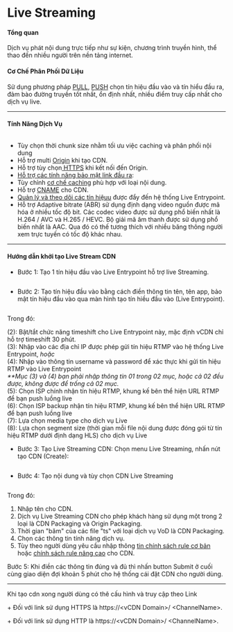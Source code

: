 # Live Streaming

#### **Tổng quan** <a href="#livestreaming-tongquan" id="livestreaming-tongquan"></a>

Dịch vụ phát nội dung trực tiếp như sự kiện, chương trình truyền hình, thể thao đến nhiều người trên nền tảng internet.

#### **Cơ Chế Phân Phối Dữ Liệu** <a href="#livestreaming-cochephanphoidulieu" id="livestreaming-cochephanphoidulieu"></a>

Sử dụng phương pháp [PU](../tong-quan/co-che-phan-phoi-du-lieu/phuong-phap-pull.md)[LL](https://docs.vngcloud.vn/display/ONVINA/Live+Streaming#\_Ph%C6%B0%C6%A1ng\_ph%C3%A1p\_PULL), [PUS](../tong-quan/co-che-phan-phoi-du-lieu/phuong-phap-push.md)[H](https://docs.vngcloud.vn/pages/viewpage.action?pageId=36045441) chọn tín hiệu đầu vào và tín hiểu đầu ra, đảm bào đường truyền tốt nhất, ổn định nhất, nhiều điểm truy cấp nhất cho dịch vụ live.

***

#### **Tính Năng Dịch Vụ** <a href="#livestreaming-tinhnangdichvu" id="livestreaming-tinhnangdichvu"></a>

<figure><img src="https://docs.vngcloud.vn/download/attachments/36045684/image2021-11-18_8-52-43.png?version=1&#x26;modificationDate=1637200355000&#x26;api=v2" alt=""><figcaption></figcaption></figure>

* Tùy chọn thời chunk size nhằm tối ưu việc caching và phân phối nội dung
* Hỗ trợ multi [Origin](../chi-tiet-tinh-nang/origin.md) khi tạo CDN.
* Hỗ trợ tùy chọn[ HTTPS](../chi-tiet-tinh-nang/tuy-chon-https-o-origin.md) khi kết nối đến Origin.
* [Hỗ trợ các tính năng bảo mật link đầu ra](../chi-tiet-tinh-nang/security-link.md):
* Tùy chỉnh [cơ chế caching](../chi-tiet-tinh-nang/tuy-chinh-cac-tinh-nang-cache.md) phù hợp với loại nội dung.
* Hỗ trợ [CNAME](../chi-tiet-tinh-nang/cname.md) cho CDN.
* [Quản lý và theo dõi các tín hiệu](../giam-sat-hoat-dong/quan-ly-va-theo-doi-cac-tin-hieu-duoc-day-den-he-thong-live-entrypoint.md)[u](https://docs.vngcloud.vn/display/ONVINA/Live+Streaming#\_Qu%E1%BA%A3n\_l%C3%BD\_v%C3%A0) được đẩy đến hệ thống Live Entrypoint.
* Hỗ trợ Adaptive bitrate (ABR) sử dụng định dạng video nguồn được mã hóa ở nhiều tốc độ bit. Các codec video được sử dụng phổ biến nhất là H.264 / AVC và H.265 / HEVC. Bộ giải mã âm thanh được sử dụng phổ biến nhất là AAC. Qua đó có thế tương thích với nhiều băng thông người xem trực tuyến có tốc độ khác nhau.

***

#### Hướng dẫn khởi tạo Live Stream CDN <a href="#livestreaming-huongdankhoitaolivestreamcdn" id="livestreaming-huongdankhoitaolivestreamcdn"></a>

* Bước 1: Tạo 1 tín hiệu đầu vào Live Entrypoint hỗ trợ live Streaming.

&#x20;   &#x20;

<figure><img src="https://docs.vngcloud.vn/download/attachments/36045684/image2023-8-15_10-49-53.png?version=1&#x26;modificationDate=1692071393000&#x26;api=v2" alt=""><figcaption></figcaption></figure>

* &#x20;Bước 2: Tạo tín hiệu đầu vào bằng cách điền thông tin tên, tên app, bảo mật tín hiệu đầu vào qua màn hình tạo tín hiều đầu vào (Live Entrypoint).

&#x20;   &#x20;

<figure><img src="https://docs.vngcloud.vn/download/attachments/36045684/image2023-8-15_10-52-59.png?version=1&#x26;modificationDate=1692071580000&#x26;api=v2" alt=""><figcaption></figcaption></figure>

Trong đó:&#x20;

(2): Bật/tắt chức năng timeshift cho Live Entrypoint này, mặc định vCDN chỉ hỗ trợ timeshift 30 phút.\
(3): Nhập vào các địa chỉ IP được phép gửi tín hiệu RTMP vào hệ thống Live Entrypoint, _hoặc_\
(4): Nhập vào thông tin username và password để xác thực khi gửi tín hiệu RTMP vào Live Entrypoint\
_\*\*Mục (3) và (4) bạn phải nhập thông tin 01 trong 02 mục, hoặc cả 02 đều được, không được để trống cả 02 mục._\
(5): Chọn ISP chính nhận tín hiệu RTMP, khung kế bên thể hiện URL RTMP để bạn push luồng live\
(6): Chọn ISP backup nhận tín hiệu RTMP, khung kế bên thể hiện URL RTMP để bạn push luồng live\
(7): Lựa chọn media type cho dịch vụ Live\
(8): Lựa chọn segment size (thời gian mỗi file nội dung được đóng gói từ tín hiệu RTMP dưới định dạng HLS) cho dịch vụ Live

* Bước 3: Tạo Live Streaming CDN: Chọn menu Live Streaming, nhấn nút tạo CDN (Create):

&#x20;   &#x20;

<figure><img src="https://docs.vngcloud.vn/download/attachments/36045684/image2023-8-15_10-54-28.png?version=1&#x26;modificationDate=1692071669000&#x26;api=v2" alt=""><figcaption></figcaption></figure>

* Bước 4: Tạo nội dung và tùy chọn CDN Live Streaming

&#x20;   &#x20;

<figure><img src="https://docs.vngcloud.vn/download/attachments/36045684/image2023-8-15_11-15-50.png?version=1&#x26;modificationDate=1692072950000&#x26;api=v2" alt=""><figcaption></figcaption></figure>

Trong đó:

1. Nhập tên cho CDN.
2. Dịch vụ Live Streaming CDN cho phép khách hàng sử dụng một trong 2 loại là CDN Packaging và Origin Packaging.
3. Thời gian "băm" của các file "ts" với loại dịch vụ VoD là CDN Packaging.
4. Chọn các thông tin tính năng dịch vụ.
5. Tùy theo người dùng yêu cầu nhập thông [tin chính sách rule cơ bản](live-streaming.md) hoặc [chính sách rule nâng cao](live-streaming.md) cho CDN.

Bước 5: Khi điền các thông tin đúng và đủ thì nhấn button Submit ở cuối cùng giao diện đợi khoản 5 phút cho hệ thống cái đặt CDN cho người dùng.

***

Khi tạo cdn xong người dùng có thê cấu hình và truy cập theo Link

&#x20;      \+ Đối với link sử dụng HTTPS là https://\<vCDN Domain>/ \<ChannelName>.

&#x20;      \+ Đối với link sử dụng HTTP là https://\<vCDN Domain>/ \<ChannelName>.
